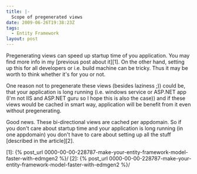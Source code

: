 ```yaml
---
title: |-
  Scope of pregenerated views
date: 2009-06-26T19:38:23Z
tags:
  - Entity Framework
layout: post
---
```

Pregenerating views can speed up startup time of you application. You may find more info in my [previous post about it][1]. On the other hand, setting up this for all developers or i.e. build machine can be tricky. Thus it may be worth to think whether it's for you or not.

One reason not to pregenerate these views (besides laziness ;)) could be, that your application is long running (i.e. windows service or ASP.NET app (I'm not IIS and ASP.NET guru so I hope this is also the case)) and if these views would be cached in smart way, application will be benefit from it even without pregenerating.

Good news. These bi-directional views are cached per appdomain. So if you don't care about startup time and your application is long running (in one appdomain) you don't have to care about setting up all the stuff [described in the article][2].

[1]: {% post_url 0000-00-00-228787-make-your-entity-framework-model-faster-with-edmgen2 %}/
[2]: {% post_url 0000-00-00-228787-make-your-entity-framework-model-faster-with-edmgen2 %}/